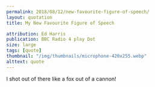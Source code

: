 ```yaml
---
permalink: 2018/08/12/new-favourite-figure-of-speech/
layout: quotation
title: My New Favourite Figure of Speech

attribution: Ed Harris
publication: BBC Radio 4 play Dot
size: large
tags: [quote]
thumbnail: "/img/thumbnails/microphone-420x255.webp"
alttext: quote
---
```


I shot out of there like a fox out of a cannon!

